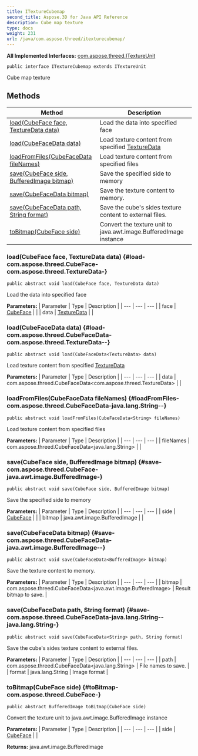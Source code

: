 ```yaml
---
title: ITextureCubemap
second_title: Aspose.3D for Java API Reference
description: Cube map texture
type: docs
weight: 231
url: /java/com.aspose.threed/itexturecubemap/
---
```


**All Implemented Interfaces:**
[com.aspose.threed.ITextureUnit](../../com.aspose.threed/itextureunit)
```
public interface ITextureCubemap extends ITextureUnit
```

Cube map texture
## Methods

| Method | Description |
| --- | --- |
| [load(CubeFace face, TextureData data)](#load-com.aspose.threed.CubeFace-com.aspose.threed.TextureData-) | Load the data into specified face |
| [load(CubeFaceData<TextureData> data)](#load-com.aspose.threed.CubeFaceData-com.aspose.threed.TextureData--) | Load texture content from specified [TextureData](../../com.aspose.threed/texturedata) |
| [loadFromFiles(CubeFaceData<String> fileNames)](#loadFromFiles-com.aspose.threed.CubeFaceData-java.lang.String--) | Load texture content from specified files |
| [save(CubeFace side, BufferedImage bitmap)](#save-com.aspose.threed.CubeFace-java.awt.image.BufferedImage-) | Save the specified side to memory |
| [save(CubeFaceData<BufferedImage> bitmap)](#save-com.aspose.threed.CubeFaceData-java.awt.image.BufferedImage--) | Save the texture content to memory. |
| [save(CubeFaceData<String> path, String format)](#save-com.aspose.threed.CubeFaceData-java.lang.String--java.lang.String-) | Save the cube's sides texture content to external files. |
| [toBitmap(CubeFace side)](#toBitmap-com.aspose.threed.CubeFace-) | Convert the texture unit to java.awt.image.BufferedImage instance |
### load(CubeFace face, TextureData data) {#load-com.aspose.threed.CubeFace-com.aspose.threed.TextureData-}
```
public abstract void load(CubeFace face, TextureData data)
```


Load the data into specified face

**Parameters:**
| Parameter | Type | Description |
| --- | --- | --- |
| face | [CubeFace](../../com.aspose.threed/cubeface) |  |
| data | [TextureData](../../com.aspose.threed/texturedata) |  |

### load(CubeFaceData<TextureData> data) {#load-com.aspose.threed.CubeFaceData-com.aspose.threed.TextureData--}
```
public abstract void load(CubeFaceData<TextureData> data)
```


Load texture content from specified [TextureData](../../com.aspose.threed/texturedata)

**Parameters:**
| Parameter | Type | Description |
| --- | --- | --- |
| data | com.aspose.threed.CubeFaceData<com.aspose.threed.TextureData> |  |

### loadFromFiles(CubeFaceData<String> fileNames) {#loadFromFiles-com.aspose.threed.CubeFaceData-java.lang.String--}
```
public abstract void loadFromFiles(CubeFaceData<String> fileNames)
```


Load texture content from specified files

**Parameters:**
| Parameter | Type | Description |
| --- | --- | --- |
| fileNames | com.aspose.threed.CubeFaceData<java.lang.String> |  |

### save(CubeFace side, BufferedImage bitmap) {#save-com.aspose.threed.CubeFace-java.awt.image.BufferedImage-}
```
public abstract void save(CubeFace side, BufferedImage bitmap)
```


Save the specified side to memory

**Parameters:**
| Parameter | Type | Description |
| --- | --- | --- |
| side | [CubeFace](../../com.aspose.threed/cubeface) |  |
| bitmap | java.awt.image.BufferedImage |  |

### save(CubeFaceData<BufferedImage> bitmap) {#save-com.aspose.threed.CubeFaceData-java.awt.image.BufferedImage--}
```
public abstract void save(CubeFaceData<BufferedImage> bitmap)
```


Save the texture content to memory.

**Parameters:**
| Parameter | Type | Description |
| --- | --- | --- |
| bitmap | com.aspose.threed.CubeFaceData<java.awt.image.BufferedImage> | Result bitmap to save. |

### save(CubeFaceData<String> path, String format) {#save-com.aspose.threed.CubeFaceData-java.lang.String--java.lang.String-}
```
public abstract void save(CubeFaceData<String> path, String format)
```


Save the cube's sides texture content to external files.

**Parameters:**
| Parameter | Type | Description |
| --- | --- | --- |
| path | com.aspose.threed.CubeFaceData<java.lang.String> | File names to save. |
| format | java.lang.String | Image format |

### toBitmap(CubeFace side) {#toBitmap-com.aspose.threed.CubeFace-}
```
public abstract BufferedImage toBitmap(CubeFace side)
```


Convert the texture unit to java.awt.image.BufferedImage instance

**Parameters:**
| Parameter | Type | Description |
| --- | --- | --- |
| side | [CubeFace](../../com.aspose.threed/cubeface) |  |

**Returns:**
java.awt.image.BufferedImage
